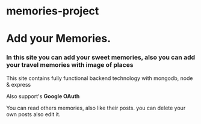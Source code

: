 # memories-project
<h1>Add your Memories.</h1>
<h3>In this site you can add your sweet memories, also you can add your travel memories with image of places</h3>
<p>This site contains fully functional backend technology with mongodb, node & express</p>
<p>Also support's <strong>Google OAuth</strong></p>
<p>You can read others memories, also like their posts. you can delete your own posts also edit it.</p>
